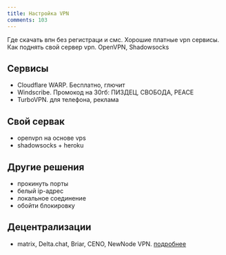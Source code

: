 ```yaml
---
title: Настройка VPN
comments: 103
---
```


Где скачать впн без регистраци и смс. Хорошие платные vpn сервисы. Как поднять свой сервер vpn. OpenVPN, Shadowsocks

## Сервисы
- Cloudflare WARP. Бесплатно, глючит
- Windscribe. Промокод на 30гб: ПИЗДЕЦ, СВОБОДА, PEACE
- TurboVPN. для телефона, реклама

## Свой сервак
- openvpn на основе vps
- shadowsocks + heroku

## Другие решения
- прокинуть порты
- белый ip-адрес
- локальное соединение
- обойти блокировку

## Децентрализации
- matrix, Delta.chat, Briar, CENO, NewNode VPN. [подробнее](https://start.chatv3.ru/)
